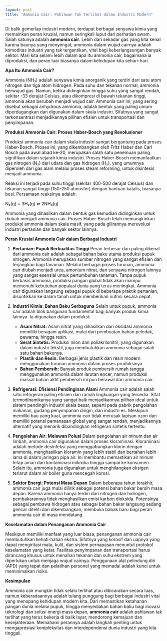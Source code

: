 ```yaml
---
layout: post
title: "Ammonia Cair: Pahlawan Tak Terlihat dalam Industri Modern"
---
```


Di balik gemerlap industri modern, terdapat berbagai senyawa kimia yang memainkan peran krusial, namun seringkali luput dari perhatian awam. Salah satunya adalah **ammonia cair**. Lebih dari sekadar gas yang kita kenal karena baunya yang menyengat, ammonia dalam wujud cairnya adalah komoditas industri yang tak tergantikan, vital bagi keberlangsungan banyak sektor. Mari kita selami lebih dalam apa itu ammonia cair, bagaimana ia diproduksi, dan peran luar biasanya dalam kehidupan kita sehari-hari.

**Apa Itu Ammonia Cair?**

Ammonia (NH₃) adalah senyawa kimia anorganik yang terdiri dari satu atom nitrogen dan tiga atom hidrogen. Pada suhu dan tekanan normal, ammonia berwujud gas. Namun, ketika didinginkan hingga suhu yang sangat rendah, sekitar -33 derajat Celsius, atau dikompresi di bawah tekanan tinggi, ammonia akan berubah menjadi wujud cair. Ammonia cair ini, yang sering disebut sebagai anhydrous ammonia, adalah bentuk yang paling umum diperdagangkan dan digunakan dalam skala industri. Sifatnya yang sangat terkonsentrasi menjadikannya pilihan efisien untuk transportasi dan penyimpanan.

**Produksi Ammonia Cair: Proses Haber-Bosch yang Revolusioner**

Produksi ammonia cair dalam skala industri sangat bergantung pada proses Haber-Bosch. Proses ini, yang dikembangkan oleh Fritz Haber dan Carl Bosch pada awal abad ke-20, merupakan salah satu penemuan paling signifikan dalam sejarah kimia industri. Proses Haber-Bosch memanfaatkan gas nitrogen (N₂) dari udara dan gas hidrogen (H₂), yang umumnya diperoleh dari gas alam melalui proses steam reforming, untuk disintesis menjadi ammonia.

Reaksi ini terjadi pada suhu tinggi (sekitar 400-500 derajat Celsius) dan tekanan sangat tinggi (150-250 atmosfer) dengan bantuan katalis, biasanya besi. Persamaan reaksinya adalah:

N₂(g) + 3H₂(g) ⇌ 2NH₃(g)

Ammonia yang dihasilkan dalam bentuk gas kemudian didinginkan untuk diubah menjadi ammonia cair. Proses Haber-Bosch telah memungkinkan produksi ammonia dalam skala masif, yang pada gilirannya merevolusi industri pertanian dan banyak sektor lainnya.

**Peran Krusial Ammonia Cair dalam Berbagai Industri**

1.  **Pertanian: Pupuk Berkualitas Tinggi**
    Peran terbesar dan paling dikenal dari ammonia cair adalah sebagai bahan baku utama produksi pupuk nitrogen. Ammonia merupakan sumber nitrogen yang sangat efisien dan terjangkau bagi tanaman. Melalui berbagai proses turunan, ammonia cair diubah menjadi urea, amonium nitrat, dan senyawa nitrogen lainnya yang sangat esensial untuk pertumbuhan tanaman. Tanpa pupuk berbasis ammonia, produksi pangan global tidak akan mampu memenuhi kebutuhan populasi dunia yang terus meningkat. Ammonia cair digunakan langsung sebagai pupuk di beberapa praktik pertanian, disuntikkan ke dalam tanah untuk memberikan nutrisi secara cepat.

2.  **Industri Kimia: Bahan Baku Serbaguna**
    Selain untuk pupuk, ammonia cair adalah blok bangunan fundamental bagi banyak produk kimia lainnya. Ia digunakan dalam produksi:
    *   **Asam Nitrat:** Asam nitrat yang dihasilkan dari oksidasi ammonia memiliki beragam aplikasi, mulai dari pembuatan bahan peledak, pewarna, hingga resin.
    *   **Serat Sintetis:** Produksi nilon dan poliakrilonitril, yang digunakan dalam industri tekstil, juga membutuhkan ammonia sebagai salah satu bahan bakunya.
    *   **Plastik dan Resin:** Berbagai jenis plastik dan resin modern menggunakan turunan ammonia dalam proses produksinya.
    *   **Bahan Pembersih:** Banyak produk pembersih rumah tangga menggunakan ammonia dalam larutan encer, namun produksi massal bahan aktif pembersih ini pun berawal dari ammonia cair.

3.  **Refrigerasi: Efisiensi Pendinginan Alami**
    Ammonia cair adalah salah satu refrigeran paling efisien dan ramah lingkungan yang tersedia. Sifat termodinamikanya yang sangat baik menjadikannya pilihan ideal untuk sistem pendingin industri skala besar, seperti pada pabrik pengolahan makanan, gudang penyimpanan dingin, dan industri es. Meskipun memiliki bau yang kuat, ammonia cair tidak merusak lapisan ozon dan memiliki potensi pemanasan global yang sangat rendah, menjadikannya alternatif yang menarik dibandingkan refrigeran sintetis tertentu.

4.  **Pengolahan Air: Melawan Polusi**
    Dalam pengolahan air minum dan air limbah, ammonia cair digunakan dalam proses kloraminasi. Kloraminasi adalah metode desinfeksi yang menggabungkan klorin dengan ammonia, menghasilkan kloramin yang lebih stabil dan bertahan lebih lama di dalam jaringan pipa air. Ini membantu memastikan air minum tetap aman dari kontaminasi mikroba hingga sampai ke konsumen. Selain itu, ammonia juga digunakan untuk menghilangkan oksigen terlarut dalam air boiler guna mencegah korosi.

5.  **Sektor Energi: Potensi Masa Depan**
    Dalam beberapa tahun terakhir, ammonia cair juga mulai dilirik sebagai potensi bahan bakar bersih masa depan. Karena ammonia hanya terdiri dari nitrogen dan hidrogen, pembakarannya tidak menghasilkan emisi karbon dioksida. Potensinya sebagai pembawa hidrogen atau sebagai bahan bakar langsung sedang gencar diteliti dan dikembangkan, membuka babak baru bagi peran ammonia cair di masa mendatang.

**Keselamatan dalam Penanganan Ammonia Cair**

Meskipun memiliki manfaat yang luar biasa, penanganan ammonia cair membutuhkan kehati-hatian ekstra. Sifatnya yang korosif dan uapnya yang dapat mengiritasi mata, kulit, dan sistem pernapasan menuntut protokol keselamatan yang ketat. Fasilitas penyimpanan dan transportasi harus dirancang khusus untuk menahan tekanan dan suhu ekstrem yang diperlukan untuk menjaga wujud cairnya. Penggunaan alat pelindung diri (APD) yang tepat dan pelatihan personel yang memadai adalah kunci untuk meminimalkan risiko.

**Kesimpulan**

Ammonia cair mungkin tidak selalu terlihat atau dibicarakan secara luas, namun keberadaannya adalah tulang punggung bagi berbagai industri vital yang menopang kehidupan modern kita. Dari memastikan ketahanan pangan dunia melalui pupuk, hingga menyediakan bahan baku bagi inovasi teknologi dan solusi energi masa depan, **ammonia cair** adalah pahlawan tak terlihat yang terus bekerja di balik layar, mendorong kemajuan dan kesejahteraan. Memahami perannya adalah langkah penting untuk mengapresiasi kompleksitas dan interdependensi dunia industri yang kita tinggali.
